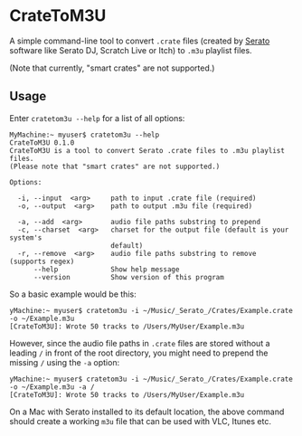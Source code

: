 # CrateToM3U

A simple command-line tool to convert `.crate` files (created by
[Serato](https://serato.com/) software like Serato DJ, Scratch Live or
Itch) to `.m3u` playlist files.

(Note that currently, "smart crates" are not supported.)


## Usage

Enter `cratetom3u --help` for a list of all options:

```
MyMachine:~ myuser$ cratetom3u --help
CrateToM3U 0.1.0
CrateToM3U is a tool to convert Serato .crate files to .m3u playlist files.
(Please note that "smart crates" are not supported.)

Options:

  -i, --input  <arg>     path to input .crate file (required)
  -o, --output  <arg>    path to output .m3u file (required)

  -a, --add  <arg>       audio file paths substring to prepend
  -c, --charset  <arg>   charset for the output file (default is your system's
                         default)
  -r, --remove  <arg>    audio file paths substring to remove (supports regex)
      --help             Show help message
      --version          Show version of this program
```

So a basic example would be this:

```
yMachine:~ myuser$ cratetom3u -i ~/Music/_Serato_/Crates/Example.crate -o ~/Example.m3u
[CrateToM3U]: Wrote 50 tracks to /Users/MyUser/Example.m3u
```

However, since the audio file paths in `.crate` files are stored without
a leading `/` in front of the root directory, you might need to prepend
the missing `/` using the `-a` option:

```
yMachine:~ myuser$ cratetom3u -i ~/Music/_Serato_/Crates/Example.crate -o ~/Example.m3u -a /
[CrateToM3U]: Wrote 50 tracks to /Users/MyUser/Example.m3u
```

On a Mac with Serato installed to its default location, the above
command should create a working `m3u` file that can be used with VLC,
Itunes etc.